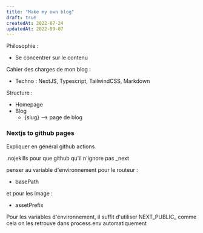 ```yaml
---
title: "Make my own blog"
draft: true
createdAt: 2022-07-24
updatedAt: 2022-09-07
---
```


Philosophie :
- Se concentrer sur le contenu 

Cahier des charges de mon blog : 
- Techno : NextJS, Typescript, TailwindCSS, Markdown

Structure :
- Homepage 
- Blog
	- {slug} --> page de blog 

### Nextjs to github pages 

Expliquer en général github actions 

.nojekills pour que github qu'il n'ignore pas _next 

penser au variable d'environnement pour le routeur :
- basePath

et pour les image :
- assetPrefix

Pour les variables d'environnement, il suffit d'utiliser NEXT_PUBLIC_ comme cela on les retrouve dans process.env automatiquement
